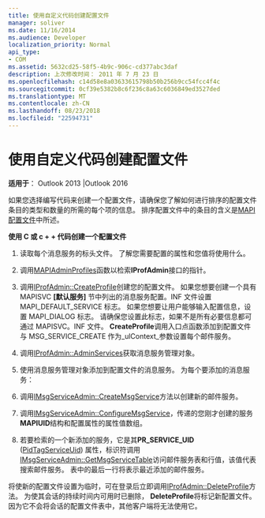```yaml
---
title: 使用自定义代码创建配置文件
manager: soliver
ms.date: 11/16/2014
ms.audience: Developer
localization_priority: Normal
api_type:
- COM
ms.assetid: 5632cd25-58f5-4b9c-906c-cd377abc3daf
description: 上次修改时间： 2011 年 7 月 23 日
ms.openlocfilehash: c14d58e8a03633615798b50b256b9cc54fcc4f4c
ms.sourcegitcommit: 0cf39e5382b8c6f236c8a63c6036849ed3527ded
ms.translationtype: MT
ms.contentlocale: zh-CN
ms.lasthandoff: 08/23/2018
ms.locfileid: "22594731"
---
```

# <a name="creating-a-profile-by-using-custom-code"></a>使用自定义代码创建配置文件

  
  
**适用于**： Outlook 2013 |Outlook 2016 
  
如果您选择编写代码来创建一个配置文件，请确保您了解如何进行排序的配置文件条目的类型和数量的所需的每个项的信息。 排序配置文件中的条目的含义是[MAPI 配置文件](mapi-profiles.md)中所述。
  
 **使用 C 或 c + + 代码创建一个配置文件**
  
1. 读取每个消息服务的标头文件。 了解您需要配置的属性和您值将使用什么。
    
2. 调用[MAPIAdminProfiles](mapiadminprofiles.md)函数以检索**IProfAdmin**接口的指针。 
    
3. 调用[IProfAdmin::CreateProfile](iprofadmin-createprofile.md)创建您的配置文件。 如果您想要创建一个具有 MAPISVC **[默认服务]** 节中列出的消息服务配置。INF 文件设置 MAPI_DEFAULT_SERVICE 标志。 如果您想要让用户能够输入配置信息，设置 MAPI_DIALOG 标志。 请确保您设置此标志，如果不是所有必要信息都可通过 MAPISVC。INF 文件。 **CreateProfile**调用入口点函数添加到配置文件与 MSG_SERVICE_CREATE 作为_ulContext_参数设置每个邮件服务。 
    
4. 调用[IProfAdmin::AdminServices](iprofadmin-adminservices.md)获取消息服务管理对象。 
    
5. 使用消息服务管理对象添加到配置文件的消息服务。 为每个要添加的消息服务：
    
1. 调用[IMsgServiceAdmin::CreateMsgService](imsgserviceadmin-createmsgservice.md)方法以创建新的邮件服务。 
    
2. 调用[IMsgServiceAdmin::ConfigureMsgService](imsgserviceadmin-configuremsgservice.md)，传递的您刚才创建的服务**MAPIUID**结构和配置属性的属性值数组。 
    
6. 若要检索的一个新添加的服务，它是其**PR_SERVICE_UID** ([PidTagServiceUid](pidtagserviceuid-canonical-property.md)) 属性，标识符调用[IMsgServiceAdmin::GetMsgServiceTable](imsgserviceadmin-getmsgservicetable.md)访问邮件服务表和行值，该值代表搜索邮件服务。 表中的最后一行将表示最近添加的邮件服务。 
    
将使新的配置文件设置为临时，可在登录后立即调用[IProfAdmin::DeleteProfile](iprofadmin-deleteprofile.md)方法。 为使其会话的持续时间内可用时已删除， **DeleteProfile**将标记新配置文件。 因为它不会将会话的配置文件表中，其他客户端将无法使用它。 
  

